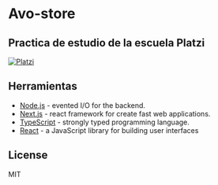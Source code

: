 <h1 class="code-line" data-line-start=0 data-line-end=1 ><a id="Avostore_0"></a>Avo-store</h1>
<h2 class="code-line" data-line-start=1 data-line-end=2 ><a id="Practica_de_estudio_de_la_escuela_Platzi_1"></a>Practica de estudio de la escuela Platzi</h2>
<p class="has-line-data" data-line-start="3" data-line-end="4"><a href="https://platzi.com/"><img src="https://upload.wikimedia.org/wikipedia/commons/thumb/3/32/Platzi.jpg/200px-Platzi.jpg" alt="Platzi"></a></p>
<h2 class="code-line" data-line-start=7 data-line-end=8 ><a id="Herramientas_7"></a>Herramientas</h2>
<ul>
<li class="has-line-data" data-line-start="8" data-line-end="9"><a href="http://nodejs.org">Node.js</a> - evented I/O for the backend.</li>
<li class="has-line-data" data-line-start="9" data-line-end="10"><a href="https://nextjs.org">Next.js</a> - react framework for create fast web applications.</li>
<li class="has-line-data" data-line-start="10" data-line-end="11"><a href="https://www.typescriptlang.org">TypeScript</a> - strongly typed programming language.</li>
<li class="has-line-data" data-line-start="11" data-line-end="12"><a href="https://reactjs.org">React</a> - a JavaScript library for building user interfaces</li>
</ul>
<h2 class="code-line" data-line-start=14 data-line-end=15 ><a id="License_14"></a>License</h2>
<p class="has-line-data" data-line-start="16" data-line-end="17">MIT</p>
